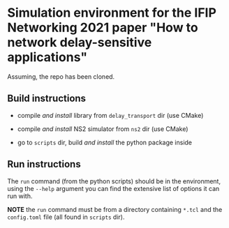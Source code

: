 # Simulation environment for the IFIP Networking 2021 paper "How to network delay-sensitive applications"

Assuming, the repo has been cloned.

## Build instructions

  * compile _and install_ library from `delay_transport` dir (use CMake)

  * compile _and install_ NS2 simulator from `ns2` dir (use CMake)

  * go to `scripts` dir, build _and install_ the python package inside

## Run instructions

The `run` command (from the python scripts) should be in the environment, using
the `--help` argument you can find the extensive list of options it can run
with.

__NOTE__ the `run` command must be from a directory containing `*.tcl` and
the `config.toml` file (all found in `scripts` dir).
